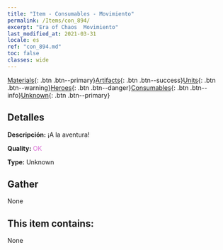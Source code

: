 ```yaml
---
title: "Item - Consumables - Movimiento"
permalink: /Items/con_894/
excerpt: "Era of Chaos  Movimiento"
last_modified_at: 2021-03-31
locale: es
ref: "con_894.md"
toc: false
classes: wide
---
```

 [Materials](/es/Items/){: .btn .btn--primary}[Artifacts](/es/Items/Artifacts/){: .btn .btn--success}[Units](/es/Items/Units/){: .btn .btn--warning}[Heroes](/es/Items/Heroes/){: .btn .btn--danger}[Consumables](/es/Items/Consumables/){: .btn .btn--info}[Unknown](/es/Items/Unknown/){: .btn .btn--primary}

## Detalles
 **Descripción:** ¡A la aventura!

 **Quality:** <span style="color: #DA70D6">OK</span>

 **Type:** Unknown

## Gather

  None

## This item contains:

  None

